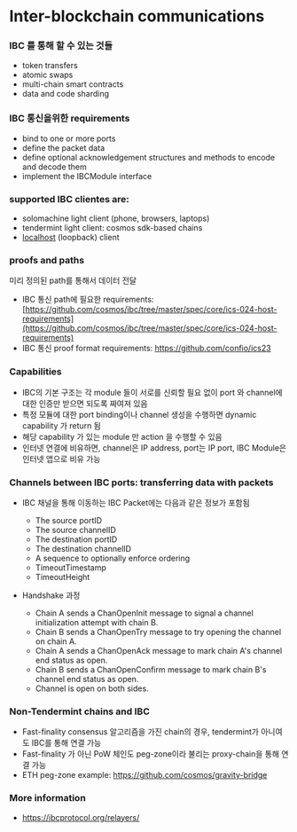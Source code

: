 # Inter-blockchain communications

### IBC 를 통해 할 수 있는 것들
- token transfers
- atomic swaps
- multi-chain smart contracts
- data and code sharding

### IBC 통신을위한 requirements
- bind to one or more ports
- define the packet data
- define optional acknowledgement structures and methods to encode and decode them
- implement the IBCModule interface

### supported IBC clientes are:
- solomachine light client (phone, browsers, laptops)
- tendermint light client: cosmos sdk-based chains
- [localhost](http://localhost) (loopback) client

### proofs and paths
미리 정의된 path를 통해서 데이터 전달
- IBC 통신 path에 필요한 requirements:  [https://github.com/cosmos/ibc/tree/master/spec/core/ics-024-host-requirements](https://github.com/cosmos/ibc/tree/master/spec/core/ics-024-host-requirements)
- IBC 통신 proof format requirements: https://github.com/confio/ics23

### Capabilities
- IBC의 기본 구조는 각 module 들이 서로를 신뢰할 필요 없이 port 와 channel에 대한 인증만 받으면 되도록 짜여져 있음
- 특정 모듈에 대한 port binding이나 channel 생성을 수행하면 dynamic capability 가 return 됨
- 해당 capability 가 있는 module 만 action 을 수행할 수 있음
- 인터넷 연결에 비유하면, channel은 IP address, port는 IP port, IBC Module은 인터넷 앱으로 비유 가능

### Channels between IBC ports: transferring data with packets
- IBC 채널을 통해 이동하는 IBC Packet에는 다음과 같은 정보가 포함됨
  - The source portID
  - The source channelID
  - The destination portID
  - The destination channelID
  - A sequence to optionally enforce ordering
  - TimeoutTimestamp
  - TimeoutHeight
 
- Handshake 과정
   - Chain A sends a ChanOpenInit message to signal a channel initialization attempt with chain B.
   - Chain B sends a ChanOpenTry message to try opening the channel on chain A.
   - Chain A sends a ChanOpenAck message to mark chain A's channel end status as open.
   - Chain B sends a ChanOpenConfirm message to mark chain B's channel end status as open.
   - Channel is open on both sides.

### Non-Tendermint chains and IBC
- Fast-finality consensus 알고리즘을 가진 chain의 경우, tendermint가 아니여도 IBC를 통해 연결 가능
- Fast-finality 가 아닌 PoW 체인도 peg-zone이라 불리는 proxy-chain을 통해 연결 가능
- ETH peg-zone example: https://github.com/cosmos/gravity-bridge


### More information
- https://ibcprotocol.org/relayers/
